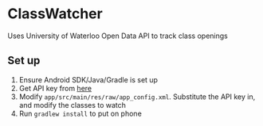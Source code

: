 # ClassWatcher
Uses University of Waterloo Open Data API to track class openings

## Set up
1. Ensure Android SDK/Java/Gradle is set up
1. Get API key from [here](https://uwaterloo.atlassian.net/wiki/spaces/UWAPI/pages/34025641600/Getting+Started+-+OpenAPI)
1. Modify `app/src/main/res/raw/app_config.xml`. Substitute the API key in, and modify the classes to watch
1. Run `gradlew install` to put on phone
